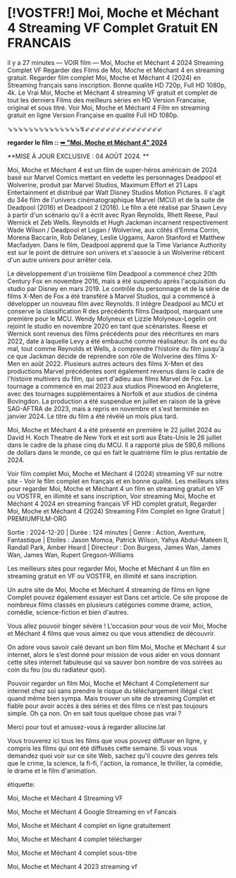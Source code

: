 # [!VOSTFR!] Moi, Moche et Méchant 4 Streaming VF Complet Gratuit EN FRANCAIS

il y a 27 minutes — VOIR film — Moi, Moche et Méchant 4 2024 Streaming Complet VF Regarder des Films de Moi, Moche et Méchant 4 en streaming gratuit. Regarder film complet Moi, Moche et Méchant 4 (2024) en Streaming français sans inscription. Bonne qualite HD 720p, Full HD 1080p, 4k. Le Vrai Moi, Moche et Méchant 4 streaming VF gratuit et complet de tout les derniers Films des meilleurs séries en HD Version Francaise, original et sous titré. Voir Moi, Moche et Méchant 4 Film en streaming gratuit en ligne Version Française en qualité Full HD 1080p.

⇘⇘⇘⇘⇘⇘⇘⇘⇘⇘⇘⇘⇘⇘↯⇙⇙⇙⇙⇙⇙⇙⇙⇙⇙⇙⇙⇙⇙⇙

**regarder le film :: [➥ "Moi, Moche et Méchant 4" 2024](https://is.gd/xM2qy2)**


**MISE À JOUR EXCLUSIVE : 04 AOÛT 2024. **

Moi, Moche et Méchant 4 est un film de super-héros américain de 2024 basé sur Marvel Comics mettant en vedette les personnages Deadpool et Wolverine, produit par Marvel Studios, Maximum Effort et 21 Laps Entertainment et distribué par Walt Disney Studios Motion Pictures. Il s'agit du 34e film de l'univers cinématographique Marvel (MCU) et de la suite de Deadpool (2016) et Deadpool 2 (2018). Le film a été réalisé par Shawn Levy à partir d'un scénario qu'il a écrit avec Ryan Reynolds, Rhett Reese, Paul Wernick et Zeb Wells. Reynolds et Hugh Jackman incarnent respectivement Wade Wilson / Deadpool et Logan / Wolverine, aux côtés d'Emma Corrin, Morena Baccarin, Rob Delaney, Leslie Uggams, Aaron Stanford et Matthew Macfadyen. Dans le film, Deadpool apprend que la Time Variance Authority est sur le point de détruire son univers et s'associe à un Wolverine réticent d'un autre univers pour arrêter cela.

Le développement d'un troisième film Deadpool a commencé chez 20th Century Fox en novembre 2016, mais a été suspendu après l'acquisition du studio par Disney en mars 2019. Le contrôle du personnage et de la série de films X-Men de Fox a été transféré à Marvel Studios, qui a commencé à développer un nouveau film avec Reynolds. Il intègre Deadpool au MCU et conserve la classification R des précédents films Deadpool, marquant une première pour le MCU. Wendy Molyneux et Lizzie Molyneux-Logelin ont rejoint le studio en novembre 2020 en tant que scénaristes. Reese et Wernick sont revenus des films précédents pour des réécritures en mars 2022, date à laquelle Levy a été embauché comme réalisateur. Ils ont eu du mal, tout comme Reynolds et Wells, à comprendre l'histoire du film jusqu'à ce que Jackman décide de reprendre son rôle de Wolverine des films X-Men en août 2022. Plusieurs autres acteurs des films X-Men et des productions Marvel précédentes sont également revenus dans le cadre de l'histoire multivers du film, qui sert d'adieu aux films Marvel de Fox. Le tournage a commencé en mai 2023 aux studios Pinewood en Angleterre, avec des tournages supplémentaires à Norfolk et aux studios de cinéma Bovingdon. La production a été suspendue en juillet en raison de la grève SAG-AFTRA de 2023, mais a repris en novembre et s'est terminée en janvier 2024. Le titre du film a été révélé un mois plus tard.

Moi, Moche et Méchant 4 a été présenté en première le 22 juillet 2024 au David H. Koch Theatre de New York et est sorti aux États-Unis le 26 juillet dans le cadre de la phase cinq du MCU. Il a rapporté plus de 590,6 millions de dollars dans le monde, ce qui en fait le quatrième film le plus rentable de 2024.

Voir film complet Moi, Moche et Méchant 4 (2024) streaming VF sur notre site - Voir le film complet en français et en bonne qualité. Les meilleurs sites pour regarder Moi, Moche et Méchant 4 un film en streaming gratuit en VF ou VOSTFR, en illimité et sans inscription, Voir streaming Moi, Moche et Méchant 4 2024 en streaming français VF HD complet gratuit, Regarder Moi, Moche et Méchant 4 (2024) Streaming Film Complet en ligne Gratuit | PREMIUMFILM-ORG

Sortie : 2024-12-20 | Durée : 124 minutes | Genre : Action, Aventure, Fantastique | Etoiles : Jason Momoa, Patrick Wilson, Yahya Abdul-Mateen II, Randall Park, Amber Heard | Directeur : Don Burgess, James Wan, James Wan, James Wan, Rupert Gregson-Williams

Les meilleurs sites pour regarder Moi, Moche et Méchant 4 un film en streaming gratuit en VF ou VOSTFR, en illimité et sans inscription.

Un autre site de Moi, Moche et Méchant 4 streaming de films en ligne Complet pouvez également essayer est Dans cet article. Ce site propose de nombreux films classés en plusieurs catégories comme drame, action, comédie, science-fiction et bien d'autres.

Vous allez pouvoir binger sévère ! L’occasion pour vous de voir Moi, Moche et Méchant 4 films que vous aimez ou que vous attendiez de découvrir.

On adore vous savoir calé devant un bon film Moi, Moche et Méchant 4 sur internet, alors le s’est donné pour mission de vous aider en vous donnant cette sites internet fabuleuse qui va sauver bon nombre de vos soirées au coin du feu (ou du radiateur quoi).

Pouvoir regarder un film Moi, Moche et Méchant 4 Completement sur internet chez soi sans prendre le risque du téléchargement illégal c’est quand même bien sympa. Mais trouver un site de streaming Complet et fiable pour avoir accès à des séries et des films ce n’est pas toujours simple. Oh ça non. On en sait tous quelque chose pas vrai ?

Merci pour tout et amusez-vous à regarder allocine.lat

Vous trouverez ici tous les films que vous pouvez diffuser en ligne, y compris les films qui ont été diffusés cette semaine. Si vous vous demandez quoi voir sur ce site Web, sachez qu'il couvre des genres tels que le crime, la science, la fi-fi, l'action, la romance, le thriller, la comédie, le drame et le film d'animation.

étiquette:

Moi, Moche et Méchant 4 Streaming VF

Moi, Moche et Méchant 4 Google Streaming en vf Fancais

Moi, Moche et Méchant 4 complet en ligne gratuitement

Moi, Moche et Méchant 4 complet télécharger

Moi, Moche et Méchant 4 complet sous-titre

Moi, Moche et Méchant 4 2023 streaming vf
